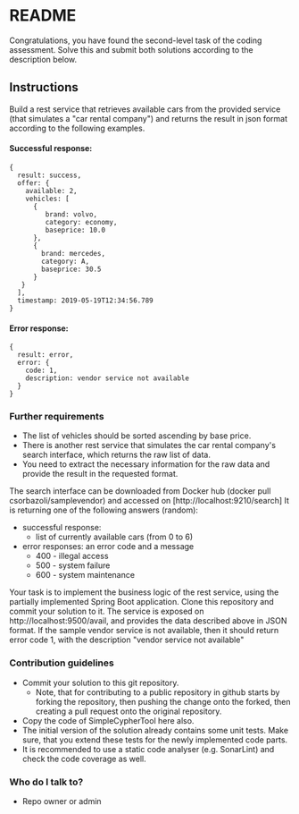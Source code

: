 # README #

Congratulations, you have found the second-level task of the coding assessment.
Solve this and submit both solutions according to the description below.

## Instructions ##

Build a rest service that retrieves available cars from the provided service (that simulates a "car rental company") and returns the result in json format
according to the following examples.

#### Successful response: ####

```
{
  result: success,
  offer: {
    available: 2,
    vehicles: [
      {
         brand: volvo,
         category: economy,
         baseprice: 10.0
      },
      {
        brand: mercedes,
        category: A,
        baseprice: 30.5
      }
   }
  ],
  timestamp: 2019-05-19T12:34:56.789
}
```

#### Error response: ####

```
{
  result: error,
  error: {
    code: 1,
    description: vendor service not available
  }
}
```

### Further requirements ###
* The list of vehicles should be sorted ascending by base price.
* There is another rest service that simulates the car rental company's search interface, which returns the raw list of data.
* You need to extract the necessary information for the raw data and provide the result in the requested format.

The search interface can be downloaded from Docker hub (docker pull csorbazoli/samplevendor) and accessed on [http://localhost:9210/search]
It is returning one of the following answers (random):

* successful response:
    * list of currently available cars (from 0 to 6)
* error responses: an error code and a message
    * 400 - illegal access
    * 500 - system failure
    * 600 - system maintenance

Your task is to implement the business logic of the rest service, using the partially implemented Spring Boot application. Clone this repository and commit your solution to it.
The service is exposed on http://localhost:9500/avail, and provides the data described above in JSON format.
If the sample vendor service is not available, then it should return error code 1, with the description "vendor service not available"

### Contribution guidelines ###

* Commit your solution to this git repository.
    * Note, that for contributing to a public repository in github starts by forking the repository, 
then pushing the change onto the forked, then creating a pull request onto the original repository.
* Copy the code of SimpleCypherTool here also.
* The initial version of the solution already contains some unit tests. Make sure, that you extend these tests for the newly implemented code parts.
* It is recommended to use a static code analyser (e.g. SonarLint) and check the code coverage as well.

### Who do I talk to? ###

* Repo owner or admin
